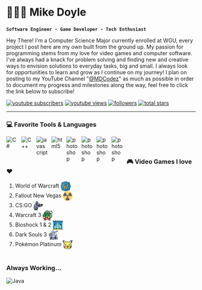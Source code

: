 <span font-family="inter">
         
#  🚶🏼‍♂️ Mike Doyle
**`Software Engineer - Game Developer - Tech Enthusiast`**

Hey There! I'm a Computer Science Major currently enrolled at WGU, every project I post here are my own built from the ground up. 
My passion for programming stems from my love for video games and computer software. I've always had a knack for problem solving and finding
new and creative ways to envision solutions to everyday tasks, big and small. I always look for opportunities to learn and grow as I continue on my journey!
I plan on posting to my YouTube Channel "[@MDCodez][youtube]" as much as possible in order to document my progress and milestones along the way, feel free to 
click the link below to subscribe! 

<p>
         <a href="https://www.youtube.com/@MDCodez?sub_confirmation=1">
         <img alt="youtube subscribers" title="Subscribe to my YouTube channel" src="https://custom-icon-badges.demolab.com/youtube/channel/subscribers/UCA2w3P2etSCbKrvB9xqzX-A?color=%23E05D44&label=SUBSCRIBE&logo=video&logoColor=white&style=for-the-badge&labelColor=CE4630"/></a> 
<a href="https://www.youtube.com/@MDCodez">
         <img alt="youtube views" title="YouTube views" src="https://custom-icon-badges.demolab.com/youtube/channel/views/UCA2w3P2etSCbKrvB9xqzX-A?color=%23E1AD0E&logo=eye&logoColor=white&style=for-the-badge&labelColor=C79600"/></a> 
      <a href="https://github.com/mike-doyle?tab=followers">
         <img alt="followers" title="Follow me on Github" src="https://custom-icon-badges.demolab.com/github/followers/ForrestKnight?color=236ad3&labelColor=1155ba&style=for-the-badge&logo=person-add&label=Follow&logoColor=white"/></a>
      <a href="https://github.com/mike-doyle?tab=repositories&sort=stargazers">
         <img alt="total stars" title="Total stars on GitHub" src="https://custom-icon-badges.demolab.com/github/stars/ForrestKnight?color=55960c&style=for-the-badge&labelColor=488207&logo=star"/></a>
</p>

---

### 💻 Favorite Tools & Languages 

<img align="left" alt="C#" width="30px" style="padding-right:10px;" src="https://cdn.jsdelivr.net/gh/devicons/devicon@latest/icons/csharp/csharp-original.svg" />
<img align="left" alt="C++" width="30px" style="padding-right:10px;" src="https://cdn.jsdelivr.net/gh/devicons/devicon@latest/icons/cplusplus/cplusplus-original.svg" />
<img align="left" alt="javascript" width="30px" style="padding-right:10px;" src="https://cdn.jsdelivr.net/gh/devicons/devicon@latest/icons/javascript/javascript-original.svg" />
<img align="left" alt="html5" width="30px" style="padding-right:10px;" src="https://cdn.jsdelivr.net/gh/devicons/devicon@latest/icons/html5/html5-original.svg" />
<img align="left" alt="photoshop" width="30px" style="padding-right:10px;" src="https://cdn.jsdelivr.net/gh/devicons/devicon@latest/icons/photoshop/photoshop-original.svg" />
<img align="left" alt="photoshop" width="30px" style="padding-right:10px;" src="https://cdn.jsdelivr.net/gh/devicons/devicon@latest/icons/premierepro/premierepro-original.svg" />
<img align="left" alt="photoshop" width="30px" style="padding-right:10px;" src="https://cdn.jsdelivr.net/gh/devicons/devicon@latest/icons/unity/unity-original.svg" />
<img align="left" alt="photoshop" width="30px" style="padding-right:10px;" src="https://cdn.jsdelivr.net/gh/devicons/devicon@latest/icons/rider/rider-original.svg" />
<br />

#

### 🎮 Video Games I love ❤️

1. World of Warcraft <img align="center" alt="C#" width="26px" style="padding-right:10px;" src="https://github.com/mike-doyle/mike-doyle/blob/main/world-of-warcraft.png" />
2. Fallout New Vegas <img align="center" alt="C#" width="26px" style="padding-right:10px;" src="https://github.com/mike-doyle/mike-doyle/blob/main/nuclear-power.png" />
3. CS:GO <img align="center" alt="C#" width="26px" style="padding-right:10px;" src="https://github.com/mike-doyle/mike-doyle/blob/main/soldier.png" />
4. Warcraft 3 <img align="center" alt="C#" width="26px" style="padding-right:10px;" src="https://github.com/mike-doyle/mike-doyle/blob/main/orc.png" />
5. Bioshock 1 & 2 <img align="center" alt="C#" width="26px" style="padding-right:10px;" src="https://github.com/mike-doyle/mike-doyle/blob/main/underwater-city.png" />
6. Dark Souls 3 <img align="center" alt="C#" width="26px" style="padding-right:10px;" src="https://github.com/mike-doyle/mike-doyle/blob/main/knight.png" />
7. Pokémon Platinum <img align="center" alt="C#" width="26px" style="padding-right:10px;" src="https://github.com/mike-doyle/mike-doyle/blob/main/pikachu.png" />


# 

### Always Working... 
  <img align="left" alt="Java"  src="https://github.com/mike-doyle/mike-doyle/blob/main/peon-work-work.gif" />




  [youtube]: https://www.youtube.com/@MDCodez

</span>


